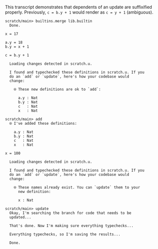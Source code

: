 This transcript demonstrates that dependents of an update are suffixified properly. Previously, `c = b.y + 1` would
render as `c = y + 1` (ambiguous).

``` ucm
scratch/main> builtins.merge lib.builtin
  Done.

```

``` unison
x = 17

a.y = 18
b.y = x + 1

c = b.y + 1
```

``` ucm :added-by-ucm
  Loading changes detected in scratch.u.

  I found and typechecked these definitions in scratch.u. If you
  do an `add` or `update`, here's how your codebase would
  change:
  
    ⍟ These new definitions are ok to `add`:
    
      a.y : Nat
      b.y : Nat
      c   : Nat
      x   : Nat

```

``` ucm
scratch/main> add
  ⍟ I've added these definitions:
  
    a.y : Nat
    b.y : Nat
    c   : Nat
    x   : Nat

```

``` unison
x = 100
```

``` ucm :added-by-ucm
  Loading changes detected in scratch.u.

  I found and typechecked these definitions in scratch.u. If you
  do an `add` or `update`, here's how your codebase would
  change:
  
    ⍟ These names already exist. You can `update` them to your
      new definition:
    
      x : Nat

```

``` ucm
scratch/main> update
  Okay, I'm searching the branch for code that needs to be
  updated...

  That's done. Now I'm making sure everything typechecks...

  Everything typechecks, so I'm saving the results...

  Done.

```
